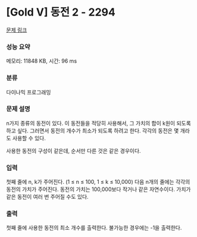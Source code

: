 # [Gold V] 동전 2 - 2294 

[문제 링크](https://www.acmicpc.net/problem/2294) 

### 성능 요약

메모리: 11848 KB, 시간: 96 ms

### 분류

다이나믹 프로그래밍

### 문제 설명

<p>n가지 종류의 동전이 있다. 이 동전들을 적당히 사용해서, 그 가치의 합이 k원이 되도록 하고 싶다. 그러면서 동전의 개수가 최소가 되도록 하려고 한다. 각각의 동전은 몇 개라도 사용할 수 있다.</p>

<p>사용한 동전의 구성이 같은데, 순서만 다른 것은 같은 경우이다.</p>

### 입력 

 <p>첫째 줄에 n, k가 주어진다. (1 ≤ n ≤ 100, 1 ≤ k ≤ 10,000) 다음 n개의 줄에는 각각의 동전의 가치가 주어진다. 동전의 가치는 100,000보다 작거나 같은 자연수이다. 가치가 같은 동전이 여러 번 주어질 수도 있다.</p>

### 출력 

 <p>첫째 줄에 사용한 동전의 최소 개수를 출력한다. 불가능한 경우에는 -1을 출력한다.</p>

